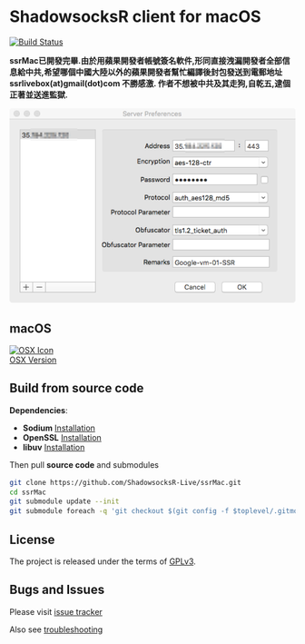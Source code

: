 ShadowsocksR client for macOS
===========================
[![Build Status](https://travis-ci.org/shadowsocks/shadowsocks-iOS.svg?branch=master)](https://travis-ci.org/shadowsocks/shadowsocks-iOS)

**ssrMac已開發完畢.由於用蘋果開發者帳號簽名軟件,形同直接洩漏開發者全部信息給中共,希望哪個中國大陸以外的蘋果開發者幫忙編譯後封包發送到電郵地址 ssrlivebox(at)gmail(dot)com 不勝感激. 作者不想被中共及其走狗,自乾五,逮個正著並送進監獄.**

![tu](server-settings.png)

macOS
-----
[![OSX Icon](https://raw.githubusercontent.com/ShadowsocksR-Live/ssrMac/master/osx_128.png)](https://github.com/shadowsocks/shadowsocks-iOS/wiki/Shadowsocks-for-OSX-Help)  
[OSX Version](https://github.com/shadowsocks/shadowsocks-iOS/wiki/Shadowsocks-for-OSX-Help)


Build from source code
-----
**Dependencies**:
 * **Sodium** [Installation](https://download.libsodium.org/doc/installation/index.html)
 * **OpenSSL** [Installation](https://github.com/openssl/openssl/blob/master/INSTALL)
 * **libuv** [Installation](https://github.com/libuv/libuv#build-instructions)

Then pull **source code** and submodules
```bash
git clone https://github.com/ShadowsocksR-Live/ssrMac.git
cd ssrMac
git submodule update --init
git submodule foreach -q 'git checkout $(git config -f $toplevel/.gitmodules submodule.$name.branch || echo master)'
```


License
-------
The project is released under the terms of [GPLv3](https://raw.github.com/shadowsocks/shadowsocks-iOS/master/LICENSE).

Bugs and Issues
----------------

Please visit [issue tracker](https://github.com/ShadowsocksR-Live/ssrMac/issues?state=open)

Also see [troubleshooting](https://github.com/clowwindy/shadowsocks/wiki/Troubleshooting)
